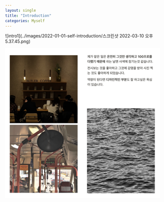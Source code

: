 ```yaml
---
layout: single
title: "Introduction"
categories: Myself
---
```


![intro1](../images/2022-01-01-self-introduction/스크린샷 2022-03-10 오후 5.37.45.png)

![intro2](/images/intro2.png)
